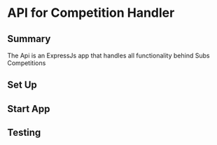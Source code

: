 # API for Competition Handler

## Summary

The Api is an ExpressJs app that handles all functionality behind Subs Competitions

## Set Up

## Start App

## Testing